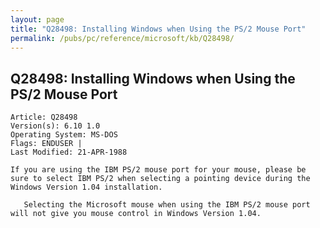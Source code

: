 ```yaml
---
layout: page
title: "Q28498: Installing Windows when Using the PS/2 Mouse Port"
permalink: /pubs/pc/reference/microsoft/kb/Q28498/
---
```


## Q28498: Installing Windows when Using the PS/2 Mouse Port

	Article: Q28498
	Version(s): 6.10 1.0
	Operating System: MS-DOS
	Flags: ENDUSER |
	Last Modified: 21-APR-1988
	
	If you are using the IBM PS/2 mouse port for your mouse, please be
	sure to select IBM PS/2 when selecting a pointing device during the
	Windows Version 1.04 installation.
	
	   Selecting the Microsoft mouse when using the IBM PS/2 mouse port
	will not give you mouse control in Windows Version 1.04.
